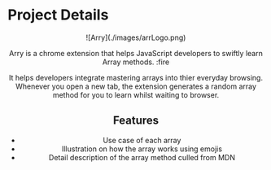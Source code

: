 # Project Details

<div align="center">
![Arry](./images/arrLogo.png)

Arry is a chrome extension that helps JavaScript developers to swiftly learn Array methods. :fire

It helps developers integrate mastering arrays into thier everyday browsing. Whenever you open a new tab, the extension generates a random array method for you to learn whilst waiting to browser.

## Features

- Use case of each array
- Illustration on how the array works using emojis
- Detail description of the array method culled from MDN

</div>
